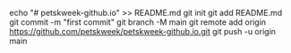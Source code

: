 echo "# petskweek-github.io" >> README.md
git init
git add README.md
git commit -m "first commit"
git branch -M main
git remote add origin https://github.com/petskweek/petskweek-github.io.git
git push -u origin main
